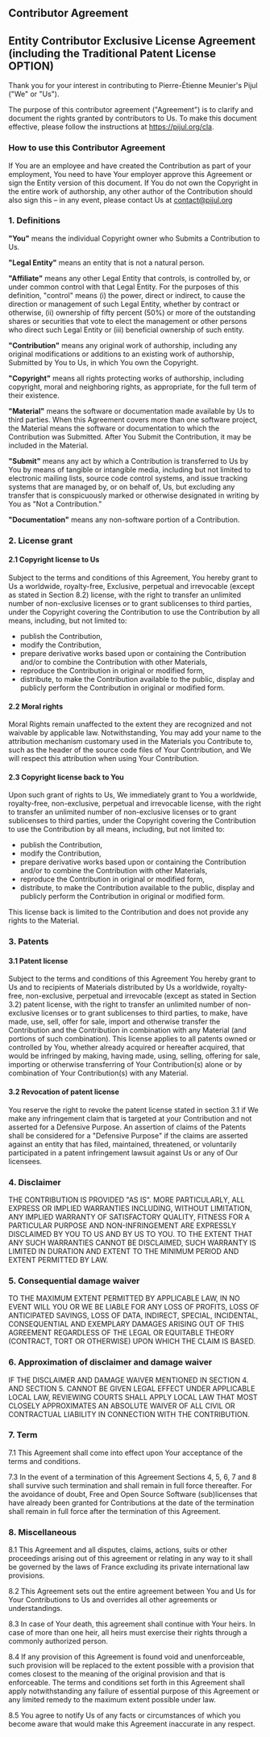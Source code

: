 Contributor Agreement
---------------------

Entity Contributor Exclusive License Agreement (including the Traditional Patent License OPTION)
-------------------------------------------------

Thank you for your interest in contributing to Pierre-Étienne
Meunier's Pijul ("We" or "Us").

The purpose of this contributor agreement ("Agreement") is to clarify
and document the rights granted by contributors to Us. To make this
document effective, please follow the instructions at
https://pijul.org/cla.

### How to use this Contributor Agreement

If You are an employee and have created the Contribution as part of
your employment, You need to have Your employer approve this Agreement
or sign the Entity version of this document. If You do not own the
Copyright in the entire work of authorship, any other author of the
Contribution should also sign this – in any event, please contact Us
at contact@pijul.org

### 1. Definitions

**"You"** means the individual Copyright owner who Submits a
Contribution to Us.

**"Legal Entity"** means an entity that is not a natural person.

**"Affiliate"** means any other Legal Entity that controls, is
controlled by, or under common control with that Legal Entity. For the
purposes of this definition, "control" means (i) the power, direct or
indirect, to cause the direction or management of such Legal Entity,
whether by contract or otherwise, (ii) ownership of fifty percent
(50%) or more of the outstanding shares or securities that vote to
elect the management or other persons who direct such Legal Entity or
(iii) beneficial ownership of such entity.

**"Contribution"** means any original work of authorship, including
any original modifications or additions to an existing work of
authorship, Submitted by You to Us, in which You own the Copyright.

**"Copyright"** means all rights protecting works of authorship,
including copyright, moral and neighboring rights, as appropriate, for
the full term of their existence.

**"Material"** means the software or documentation made available by
Us to third parties. When this Agreement covers more than one software
project, the Material means the software or documentation to which the
Contribution was Submitted. After You Submit the Contribution, it may
be included in the Material.

**"Submit"** means any act by which a Contribution is transferred to
Us by You by means of tangible or intangible media, including but not
limited to electronic mailing lists, source code control systems, and
issue tracking systems that are managed by, or on behalf of, Us, but
excluding any transfer that is conspicuously marked or otherwise
designated in writing by You as "Not a Contribution."

**"Documentation"** means any non-software portion of a Contribution.

### 2. License grant

#### 2.1 Copyright license to Us

Subject to the terms and conditions of this Agreement, You hereby
grant to Us a worldwide, royalty-free, Exclusive, perpetual and
irrevocable (except as stated in Section 8.2) license, with the right
to transfer an unlimited number of non-exclusive licenses or to grant
sublicenses to third parties, under the Copyright covering the
Contribution to use the Contribution by all means, including, but not
limited to:

*   publish the Contribution,
*   modify the Contribution,
*   prepare derivative works based upon or containing the Contribution
    and/or to combine the Contribution with other Materials,
*   reproduce the Contribution in original or modified form,
*   distribute, to make the Contribution available to the public,
    display and publicly perform the Contribution in original or
    modified form.

#### 2.2 Moral rights

Moral Rights remain unaffected to the extent they are recognized and
not waivable by applicable law. Notwithstanding, You may add your name
to the attribution mechanism customary used in the Materials you
Contribute to, such as the header of the source code files of Your
Contribution, and We will respect this attribution when using Your
Contribution.

#### 2.3 Copyright license back to You

Upon such grant of rights to Us, We immediately grant to You a
worldwide, royalty-free, non-exclusive, perpetual and irrevocable
license, with the right to transfer an unlimited number of
non-exclusive licenses or to grant sublicenses to third parties, under
the Copyright covering the Contribution to use the Contribution by all
means, including, but not limited to:

*   publish the Contribution,
*   modify the Contribution,
*   prepare derivative works based upon or containing the Contribution
    and/or to combine the Contribution with other Materials,
*   reproduce the Contribution in original or modified form,
*   distribute, to make the Contribution available to the public,
    display and publicly perform the Contribution in original or
    modified form.

This license back is limited to the Contribution and does not provide
any rights to the Material.

### 3. Patents

#### 3.1 Patent license

Subject to the terms and conditions of this Agreement You hereby grant
to Us and to recipients of Materials distributed by Us a worldwide,
royalty-free, non-exclusive, perpetual and irrevocable (except as
stated in Section 3.2) patent license, with the right to transfer an
unlimited number of non-exclusive licenses or to grant sublicenses to
third parties, to make, have made, use, sell, offer for sale, import
and otherwise transfer the Contribution and the Contribution in
combination with any Material (and portions of such combination). This
license applies to all patents owned or controlled by You, whether
already acquired or hereafter acquired, that would be infringed by
making, having made, using, selling, offering for sale, importing or
otherwise transferring of Your Contribution(s) alone or by combination
of Your Contribution(s) with any Material.

#### 3.2 Revocation of patent license

You reserve the right to revoke the patent license stated in section
3.1 if We make any infringement claim that is targeted at your
Contribution and not asserted for a Defensive Purpose. An assertion of
claims of the Patents shall be considered for a "Defensive Purpose" if
the claims are asserted against an entity that has filed, maintained,
threatened, or voluntarily participated in a patent infringement
lawsuit against Us or any of Our licensees.

### 4. Disclaimer

THE CONTRIBUTION IS PROVIDED "AS IS". MORE PARTICULARLY, ALL EXPRESS
OR IMPLIED WARRANTIES INCLUDING, WITHOUT LIMITATION, ANY IMPLIED
WARRANTY OF SATISFACTORY QUALITY, FITNESS FOR A PARTICULAR PURPOSE AND
NON-INFRINGEMENT ARE EXPRESSLY DISCLAIMED BY YOU TO US AND BY US TO
YOU. TO THE EXTENT THAT ANY SUCH WARRANTIES CANNOT BE DISCLAIMED, SUCH
WARRANTY IS LIMITED IN DURATION AND EXTENT TO THE MINIMUM PERIOD AND
EXTENT PERMITTED BY LAW.

### 5. Consequential damage waiver

TO THE MAXIMUM EXTENT PERMITTED BY APPLICABLE LAW, IN NO EVENT WILL
YOU OR WE BE LIABLE FOR ANY LOSS OF PROFITS, LOSS OF ANTICIPATED
SAVINGS, LOSS OF DATA, INDIRECT, SPECIAL, INCIDENTAL, CONSEQUENTIAL
AND EXEMPLARY DAMAGES ARISING OUT OF THIS AGREEMENT REGARDLESS OF THE
LEGAL OR EQUITABLE THEORY (CONTRACT, TORT OR OTHERWISE) UPON WHICH THE
CLAIM IS BASED.

### 6. Approximation of disclaimer and damage waiver

IF THE DISCLAIMER AND DAMAGE WAIVER MENTIONED IN SECTION 4. AND
SECTION 5. CANNOT BE GIVEN LEGAL EFFECT UNDER APPLICABLE LOCAL LAW,
REVIEWING COURTS SHALL APPLY LOCAL LAW THAT MOST CLOSELY APPROXIMATES
AN ABSOLUTE WAIVER OF ALL CIVIL OR CONTRACTUAL LIABILITY IN CONNECTION
WITH THE CONTRIBUTION.

### 7. Term

7.1 This Agreement shall come into effect upon Your acceptance of the
terms and conditions.

7.3 In the event of a termination of this Agreement Sections 4, 5, 6,
7 and 8 shall survive such termination and shall remain in full force
thereafter. For the avoidance of doubt, Free and Open Source Software
(sub)licenses that have already been granted for Contributions at the
date of the termination shall remain in full force after the
termination of this Agreement.

### 8. Miscellaneous

8.1 This Agreement and all disputes, claims, actions, suits or other
proceedings arising out of this agreement or relating in any way to it
shall be governed by the laws of France excluding its private
international law provisions.

8.2 This Agreement sets out the entire agreement between You and Us
for Your Contributions to Us and overrides all other agreements or
understandings.

8.3 In case of Your death, this agreement shall continue with Your
heirs. In case of more than one heir, all heirs must exercise their
rights through a commonly authorized person.

8.4 If any provision of this Agreement is found void and
unenforceable, such provision will be replaced to the extent possible
with a provision that comes closest to the meaning of the original
provision and that is enforceable. The terms and conditions set forth
in this Agreement shall apply notwithstanding any failure of essential
purpose of this Agreement or any limited remedy to the maximum extent
possible under law.

8.5 You agree to notify Us of any facts or circumstances of which you
become aware that would make this Agreement inaccurate in any respect.
